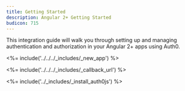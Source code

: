 ```yaml
---
title: Getting Started
description: Angular 2+ Getting Started
budicon: 715
---
```


This integration guide will walk you through setting up and managing authentication and authorization in your Angular 2+ apps using Auth0.

<%= include('../../../_includes/_new_app') %>

<%= include('../../../_includes/_callback_url') %>

<%= include('../_includes/_install_auth0js') %>